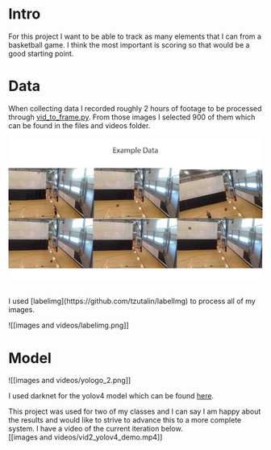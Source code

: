 <h1>Intro</h1>
<b1> For this project I want to be able to track as many elements that I can from a basketball game. I think the most important is scoring so that would be a good starting point.</b1>

<br>
<h1>Data</h1>
<b1>

When collecting data I recorded roughly 2 hours of footage to be processed through 
[vid_to_frame.py](https://github.com/TraePrimm/Basketball_shot_tracker/blob/5d6b978afb6ebdcab41c3f926b557aaeed9a4fc0/.py%20files/vid_to_frame.py). From those images I selected 900 of them which can be found in the files and videos folder.
 
![exampledata](https://github.com/TraePrimm/Basketball_shot_tracker/blob/main/images%20and%20videos/unnamed.jpg?raw=true)

</b1>
<br>
<b1> I used [labelimg](https://github.com/tzutalin/labelImg) to process all of my images.<br>
 
 ![[images and videos/labelimg.png]]</b1>
 
 <h1> Model </h1>
 <b1>
 ![[images and videos/yologo_2.png]]<br>
 
I used darknet for the yolov4 model which can be found [here](https://github.com/AlexeyAB/darknet). </b1>

<b1> This project was used for two of my classes and I can say I am happy about the results and would like to strive to advance this to a more complete system. I have a video of the current iteration below.<br>
  [[images and videos/vid2_yolov4_demo.mp4]]
